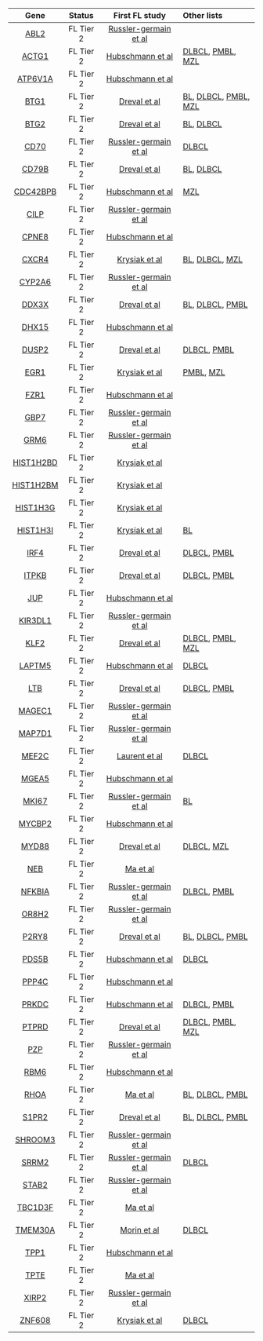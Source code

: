 |Gene|Status| First FL study | Other lists | 
|:-:|:-:|:--:|:---|
|[ABL2](ABL2)|FL Tier 2|[Russler-germain et al](papers/russler-germainMutationsAssociatedProgression2023)||
|[ACTG1](ACTG1)|FL Tier 2|[Hubschmann et al](papers/hubschmannMutationalMechanismsShaping2021)|[DLBCL](DLBCL_genes#tier-1-dlbcl-genes), [PMBL](PMBL_genes#tier-2-pmbl-genes), [MZL](MZL_genes#tier-2-mzl-genes)|
|[ATP6V1A](ATP6V1A)|FL Tier 2|[Hubschmann et al](papers/hubschmannMutationalMechanismsShaping2021)||
|[BTG1](BTG1)|FL Tier 2|[Dreval et al](papers/drevalGeneticSubdivisionsFollicular2023)|[BL](BL_genes#tier-2-bl-genes), [DLBCL](DLBCL_genes#tier-1-dlbcl-genes), [PMBL](PMBL_genes#tier-1-pmbl-genes), [MZL](MZL_genes#tier-1-mzl-genes)|
|[BTG2](BTG2)|FL Tier 2|[Dreval et al](papers/drevalGeneticSubdivisionsFollicular2023)|[BL](BL_genes#tier-3-bl-genes), [DLBCL](DLBCL_genes#tier-1-dlbcl-genes)|
|[CD70](CD70)|FL Tier 2|[Russler-germain et al](papers/russler-germainMutationsAssociatedProgression2023)|[DLBCL](DLBCL_genes#tier-1-dlbcl-genes)|
|[CD79B](CD79B)|FL Tier 2|[Dreval et al](papers/drevalGeneticSubdivisionsFollicular2023)|[BL](BL_genes#tier-3-bl-genes), [DLBCL](DLBCL_genes#tier-1-dlbcl-genes)|
|[CDC42BPB](CDC42BPB)|FL Tier 2|[Hubschmann et al](papers/hubschmannMutationalMechanismsShaping2021)|[MZL](MZL_genes#tier-2-mzl-genes)|
|[CILP](CILP)|FL Tier 2|[Russler-germain et al](papers/russler-germainMutationsAssociatedProgression2023)||
|[CPNE8](CPNE8)|FL Tier 2|[Hubschmann et al](papers/hubschmannMutationalMechanismsShaping2021)||
|[CXCR4](CXCR4)|FL Tier 2|[Krysiak et al](papers/krysiakRecurrentSomaticMutations2017)|[BL](BL_genes#tier-2-bl-genes), [DLBCL](DLBCL_genes#tier-1-dlbcl-genes), [MZL](MZL_genes#tier-1-mzl-genes)|
|[CYP2A6](CYP2A6)|FL Tier 2|[Russler-germain et al](papers/russler-germainMutationsAssociatedProgression2023)||
|[DDX3X](DDX3X)|FL Tier 2|[Dreval et al](papers/drevalGeneticSubdivisionsFollicular2023)|[BL](BL_genes#tier-1-bl-genes), [DLBCL](DLBCL_genes#tier-1-dlbcl-genes), [PMBL](PMBL_genes#tier-1-pmbl-genes)|
|[DHX15](DHX15)|FL Tier 2|[Hubschmann et al](papers/hubschmannMutationalMechanismsShaping2021)||
|[DUSP2](DUSP2)|FL Tier 2|[Dreval et al](papers/drevalGeneticSubdivisionsFollicular2023)|[DLBCL](DLBCL_genes#tier-1-dlbcl-genes), [PMBL](PMBL_genes#tier-1-pmbl-genes)|
|[EGR1](EGR1)|FL Tier 2|[Krysiak et al](papers/krysiakRecurrentSomaticMutations2017)|[PMBL](PMBL_genes#tier-2-pmbl-genes), [MZL](MZL_genes#tier-2-mzl-genes)|
|[FZR1](FZR1)|FL Tier 2|[Hubschmann et al](papers/hubschmannMutationalMechanismsShaping2021)||
|[GBP7](GBP7)|FL Tier 2|[Russler-germain et al](papers/russler-germainMutationsAssociatedProgression2023)||
|[GRM6](GRM6)|FL Tier 2|[Russler-germain et al](papers/russler-germainMutationsAssociatedProgression2023)||
|[HIST1H2BD](HIST1H2BD)|FL Tier 2|[Krysiak et al](papers/krysiakRecurrentSomaticMutations2017)||
|[HIST1H2BM](HIST1H2BM)|FL Tier 2|[Krysiak et al](papers/krysiakRecurrentSomaticMutations2017)||
|[HIST1H3G](HIST1H3G)|FL Tier 2|[Krysiak et al](papers/krysiakRecurrentSomaticMutations2017)||
|[HIST1H3I](HIST1H3I)|FL Tier 2|[Krysiak et al](papers/krysiakRecurrentSomaticMutations2017)|[BL](BL_genes#tier-2-bl-genes)|
|[IRF4](IRF4)|FL Tier 2|[Dreval et al](papers/drevalGeneticSubdivisionsFollicular2023)|[DLBCL](DLBCL_genes#tier-1-dlbcl-genes), [PMBL](PMBL_genes#tier-2-pmbl-genes)|
|[ITPKB](ITPKB)|FL Tier 2|[Dreval et al](papers/drevalGeneticSubdivisionsFollicular2023)|[DLBCL](DLBCL_genes#tier-1-dlbcl-genes), [PMBL](PMBL_genes#tier-1-pmbl-genes)|
|[JUP](JUP)|FL Tier 2|[Hubschmann et al](papers/hubschmannMutationalMechanismsShaping2021)||
|[KIR3DL1](KIR3DL1)|FL Tier 2|[Russler-germain et al](papers/russler-germainMutationsAssociatedProgression2023)||
|[KLF2](KLF2)|FL Tier 2|[Dreval et al](papers/drevalGeneticSubdivisionsFollicular2023)|[DLBCL](DLBCL_genes#tier-1-dlbcl-genes), [PMBL](PMBL_genes#tier-2-pmbl-genes), [MZL](MZL_genes#tier-1-mzl-genes)|
|[LAPTM5](LAPTM5)|FL Tier 2|[Hubschmann et al](papers/hubschmannMutationalMechanismsShaping2021)|[DLBCL](DLBCL_genes#tier-2-dlbcl-genes)|
|[LTB](LTB)|FL Tier 2|[Dreval et al](papers/drevalGeneticSubdivisionsFollicular2023)|[DLBCL](DLBCL_genes#tier-1-dlbcl-genes), [PMBL](PMBL_genes#tier-1-pmbl-genes)|
|[MAGEC1](MAGEC1)|FL Tier 2|[Russler-germain et al](papers/russler-germainMutationsAssociatedProgression2023)||
|[MAP7D1](MAP7D1)|FL Tier 2|[Russler-germain et al](papers/russler-germainMutationsAssociatedProgression2023)||
|[MEF2C](MEF2C)|FL Tier 2|[Laurent et al](papers/laurentFollicularLymphomaComprises2024)|[DLBCL](DLBCL_genes#tier-1-dlbcl-genes)|
|[MGEA5](MGEA5)|FL Tier 2|[Hubschmann et al](papers/hubschmannMutationalMechanismsShaping2021)||
|[MKI67](MKI67)|FL Tier 2|[Russler-germain et al](papers/russler-germainMutationsAssociatedProgression2023)|[BL](BL_genes#tier-2-bl-genes)|
|[MYCBP2](MYCBP2)|FL Tier 2|[Hubschmann et al](papers/hubschmannMutationalMechanismsShaping2021)||
|[MYD88](MYD88)|FL Tier 2|[Dreval et al](papers/drevalGeneticSubdivisionsFollicular2023)|[DLBCL](DLBCL_genes#tier-1-dlbcl-genes), [MZL](MZL_genes#tier-1-mzl-genes)|
|[NEB](NEB)|FL Tier 2|[Ma et al](papers/maSubtypespecificCooccurringGenetic2022)||
|[NFKBIA](NFKBIA)|FL Tier 2|[Russler-germain et al](papers/russler-germainMutationsAssociatedProgression2023)|[DLBCL](DLBCL_genes#tier-1-dlbcl-genes), [PMBL](PMBL_genes#tier-1-pmbl-genes)|
|[OR8H2](OR8H2)|FL Tier 2|[Russler-germain et al](papers/russler-germainMutationsAssociatedProgression2023)||
|[P2RY8](P2RY8)|FL Tier 2|[Dreval et al](papers/drevalGeneticSubdivisionsFollicular2023)|[BL](BL_genes#tier-1-bl-genes), [DLBCL](DLBCL_genes#tier-1-dlbcl-genes), [PMBL](PMBL_genes#tier-2-pmbl-genes)|
|[PDS5B](PDS5B)|FL Tier 2|[Hubschmann et al](papers/hubschmannMutationalMechanismsShaping2021)|[DLBCL](DLBCL_genes#tier-2-dlbcl-genes)|
|[PPP4C](PPP4C)|FL Tier 2|[Hubschmann et al](papers/hubschmannMutationalMechanismsShaping2021)||
|[PRKDC](PRKDC)|FL Tier 2|[Hubschmann et al](papers/hubschmannMutationalMechanismsShaping2021)|[DLBCL](DLBCL_genes#tier-2-dlbcl-genes), [PMBL](PMBL_genes#tier-2-pmbl-genes)|
|[PTPRD](PTPRD)|FL Tier 2|[Dreval et al](papers/drevalGeneticSubdivisionsFollicular2023)|[DLBCL](DLBCL_genes#tier-2-dlbcl-genes), [PMBL](PMBL_genes#tier-2-pmbl-genes), [MZL](MZL_genes#tier-1-mzl-genes)|
|[PZP](PZP)|FL Tier 2|[Russler-germain et al](papers/russler-germainMutationsAssociatedProgression2023)||
|[RBM6](RBM6)|FL Tier 2|[Hubschmann et al](papers/hubschmannMutationalMechanismsShaping2021)||
|[RHOA](RHOA)|FL Tier 2|[Ma et al](papers/maSubtypespecificCooccurringGenetic2022)|[BL](BL_genes#tier-1-bl-genes), [DLBCL](DLBCL_genes#tier-1-dlbcl-genes), [PMBL](PMBL_genes#tier-2-pmbl-genes)|
|[S1PR2](S1PR2)|FL Tier 2|[Dreval et al](papers/drevalGeneticSubdivisionsFollicular2023)|[BL](BL_genes#tier-2-bl-genes), [DLBCL](DLBCL_genes#tier-1-dlbcl-genes), [PMBL](PMBL_genes#tier-2-pmbl-genes)|
|[SHROOM3](SHROOM3)|FL Tier 2|[Russler-germain et al](papers/russler-germainMutationsAssociatedProgression2023)||
|[SRRM2](SRRM2)|FL Tier 2|[Russler-germain et al](papers/russler-germainMutationsAssociatedProgression2023)|[DLBCL](DLBCL_genes#tier-2-dlbcl-genes)|
|[STAB2](STAB2)|FL Tier 2|[Russler-germain et al](papers/russler-germainMutationsAssociatedProgression2023)||
|[TBC1D3F](TBC1D3F)|FL Tier 2|[Ma et al](papers/maSubtypespecificCooccurringGenetic2022)||
|[TMEM30A](TMEM30A)|FL Tier 2|[Morin et al](papers/morinFrequentMutationHistonemodifying2011)|[DLBCL](DLBCL_genes#tier-1-dlbcl-genes)|
|[TPP1](TPP1)|FL Tier 2|[Hubschmann et al](papers/hubschmannMutationalMechanismsShaping2021)||
|[TPTE](TPTE)|FL Tier 2|[Ma et al](papers/maSubtypespecificCooccurringGenetic2022)||
|[XIRP2](XIRP2)|FL Tier 2|[Russler-germain et al](papers/russler-germainMutationsAssociatedProgression2023)||
|[ZNF608](ZNF608)|FL Tier 2|[Krysiak et al](papers/krysiakRecurrentSomaticMutations2017)|[DLBCL](DLBCL_genes#tier-1-dlbcl-genes)|
